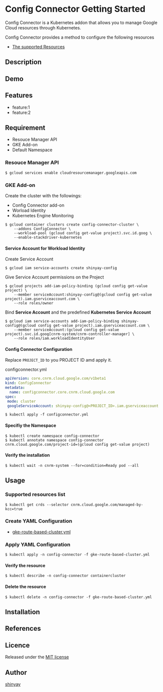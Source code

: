# Config Connector Getting Started

Config Connector is a Kubernetes addon that allows you to manage Google Cloud resources through Kubernetes.

Config Connector provides a method to configure the following resources
- [The supported Resources](https://cloud.google.com/config-connector/docs/reference/overview)

## Description

## Demo

## Features

- feature:1
- feature:2

## Requirement
- Resouce Manager API
- GKE Add-on
- Default Namespace

### Resouce Manager API
```shell
$ gcloud services enable cloudresourcemanager.googleapis.com
```
### GKE Add-on
Create the cluster with the followings:

- Config Connector add-on
- Worload Identity
- Kubernetes Engine Monitoring

```shell
$ gcloud container clusters create config-connector-cluster \
    --addons ConfigConnector \
    --workload-pool (gcloud config get-value project).svc.id.goog \
    --enable-stackdriver-kubernetes
```

#### Service Account for Workload Identity

Create Service Account
```shell
$ gcloud iam service-accounts create shinyay-config
```

Give Service Account permissions on the Project
```
$ gcloud projects add-iam-policy-binding (gcloud config get-value project) \
    --member serviceAccount:shinyay-config@(gcloud config get-value project).iam.gserviceaccount.com \
    --role roles/owner
```

Bind **Service Account** and the predefined **Kubernetes Service Account**
```
$ gcloud iam service-accounts add-iam-policy-binding shinyay-config@(gcloud config get-value project).iam.gserviceaccount.com \
    --member serviceAccount:(gcloud config get-value project).svc.id.goog[cnrm-system/cnrm-controller-manager] \
    --role roles/iam.workloadIdentityUser
```

#### Config Connector Configuration

Replace `PROJECT_ID` to you PROJECT ID amd apply it.

configconnector.yml
```yaml
apiVersion: core.cnrm.cloud.google.com/v1beta1
kind: ConfigConnector
metadata:
  name: configconnector.core.cnrm.cloud.google.com
spec:
 mode: cluster
 googleServiceAccount: shinyay-config@<PROJECT_ID>.iam.gserviceaccount.com
```

```shell
$ kubectl apply -f configconnector.yml
```

#### Specifiy the Namespace

```shell
$ kubectl create namespace config-connector
$ kubectl annotate namespace config-connector cnrm.cloud.google.com/project-id=(gcloud config get-value project)
```

#### Verify the installation
```shell
$ kubectl wait -n cnrm-system --for=condition=Ready pod --all
```

## Usage
### Supported resources list
```shell
$ kubectl get crds --selector cnrm.cloud.google.com/managed-by-kcc=true
```

### Create YAML Configuration
- [gke-route-based-cluster.yml](https://cloud.google.com/config-connector/docs/reference/resource-docs/container/containercluster#routes_based_container_cluster)

### Apply YAML Configuration
```shell
$ kubectl apply -n config-connector -f gke-route-based-cluster.yml
```

#### Verify the resource
```shell
$ kubectl describe -n config-connector containercluster
```

#### Delete the resource
```shell
$ kubectl delete -n config-connector -f gke-route-based-cluster.yml
```

## Installation

## References

## Licence

Released under the [MIT license](https://gist.githubusercontent.com/shinyay/56e54ee4c0e22db8211e05e70a63247e/raw/34c6fdd50d54aa8e23560c296424aeb61599aa71/LICENSE)

## Author

[shinyay](https://github.com/shinyay)
